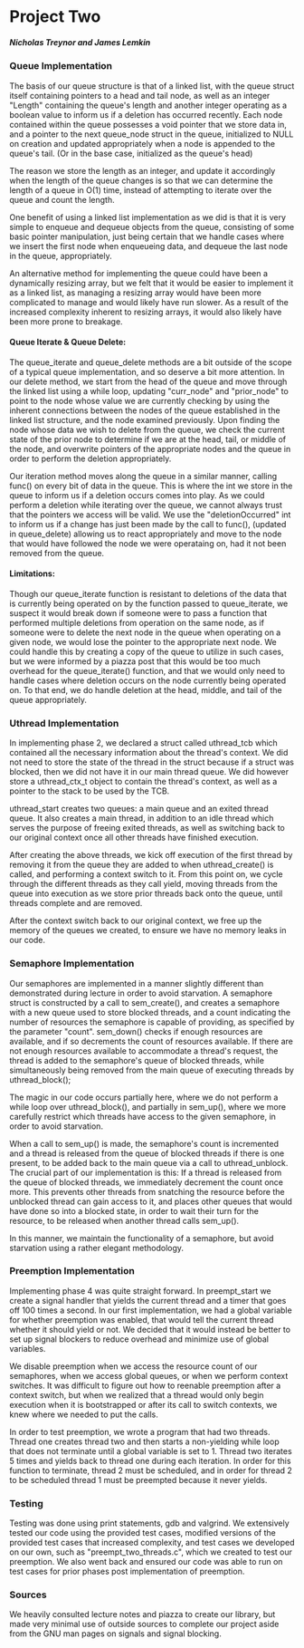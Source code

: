 # Project Two
##### Nicholas Treynor and James Lemkin

### Queue Implementation

The basis of our queue structure is that of a linked list, with the queue struct
itself containing pointers to a head and tail node, as well as an integer 
"Length" containing the queue's length and another integer operating as a 
boolean value to inform us if a deletion has occurred recently. Each node 
contained within the queue possesses a void pointer that we store data in, and a
pointer to the next queue_node struct in the queue, initialized to NULL on 
creation and updated appropriately when a node is appended to the queue's tail. 
(Or in the base case, initialized as the queue's head)

The reason we store the length as an integer, and update it accordingly when the
length of the queue changes is so that we can determine the length of a queue in
O(1) time, instead of attempting to iterate over the queue and count the length.

One benefit of using a linked list implementation as we did is that it is very 
simple to enqueue and dequeue objects from the queue, consisting of some basic 
pointer manipulation, just being certain that we handle cases where we insert
the first node when enqueueing data, and dequeue the last node in the queue, 
appropriately. 

An alternative method for implementing the queue could have been a dynamically 
resizing array, but we felt that it would be easier to implement it as a linked 
list, as managing a resizing array would have been more complicated to manage 
and would likely have run slower. As a result of the increased complexity 
inherent to resizing arrays, it would also likely have been more prone to 
breakage. 

#### Queue Iterate & Queue Delete: 

The queue_iterate and queue_delete methods are a bit outside of the scope of a 
typical queue implementation, and so deserve a bit more attention. In our delete
method, we start from the head of the queue and move through the linked list 
using a while loop, updating "curr_node" and "prior_node" to point to the node 
whose value we are currently checking by using the inherent connections between 
the nodes of the queue established in the linked list structure, and the node 
examined previously. Upon finding the node whose data we wish to delete from the 
queue, we check the current state of the prior node to determine if we are at 
the head, tail, or middle of the node, and overwrite pointers of the appropriate
nodes and the queue in order to perform the deletion appropriately.

Our iteration method moves along the queue in a similar manner, calling func()
on every bit of data in the queue. This is where the int we store in the queue 
to inform us if a deletion occurs comes into play. As we could perform a 
deletion while iterating over the queue, we cannot always trust that the 
pointers we access will be valid. We use the "deletionOccurred" int to inform us 
if a change has just been made by the call to func(), (updated in queue_delete)
allowing us to react appropriately and move to the node that would
have followed the node we were operataing on, had it not been removed from the 
queue. 

#### Limitations:

Though our queue_iterate function is resistant to deletions of the data that is 
currently being operated on by the function passed to queue_iterate, we suspect 
it would break down if someone were to pass a function that performed multiple 
deletions from operation on the same node, as if someone were to delete the next
node in the queue when operating on a given node, we would lose the pointer to 
the appropriate next node. We could handle this by creating a copy of the queue 
to utilize in such cases, but we were informed by a piazza post that this would 
be too much overhead for the queue_iterate() function, and that we would only 
need to handle cases where deletion occurs on the node currently being operated 
on. To that end, we do handle deletion at the head, middle, and tail of the 
queue appropriately. 

### Uthread Implementation

In implementing phase 2, we declared a struct called uthread_tcb which contained
all the necessary information about the thread's context. We did not need to 
store the state of the thread in the struct because if a struct was blocked, 
then we did not have it in our main thread queue. We did however store a 
uthread_ctx_t object to contain the thread's context, as well as a pointer to 
the stack to be used by the TCB.

uthread_start creates two queues: a main queue and an exited thread queue. It 
also creates a main thread, in addition to an idle thread which serves the 
purpose of freeing exited threads, as well as switching back to our original 
context once all other threads have finished execution.

After creating the above threads, we kick off execution of the first thread by 
removing it from the queue they are added to when uthread_create() is called, 
and performing a context switch to it. From this point on, we cycle through the 
different threads as they call yield, moving threads from the queue into 
execution as we store prior threads back onto the queue, until threads complete 
and are removed. 

After the context switch back to our original context, we free up the memory of 
the queues we created, to ensure we have no memory leaks in our code.

### Semaphore Implementation

Our semaphores are implemented in a manner slightly different than 
demonstrated during lecture in order to avoid starvation. A semaphore struct is 
constructed by a call to sem_create(), and creates a semaphore with a new queue
used to store blocked threads, and a count indicating the number of resources
the semaphore is capable of providing, as specified by the parameter "count".
sem_down() checks if enough resources are available, and if so decrements the 
count of resources available. If there are not enough resources available to 
accommodate a thread's request, the thread is added to the semaphore's queue of 
blocked threads, while simultaneously being removed from the main queue of 
executing threads by uthread_block();

The magic in our code occurs partially here, where we do not perform a while 
loop over uthread_block(), and partially in sem_up(), where we more carefully 
restrict which threads have access to the given semaphore, in order to avoid 
starvation. 

When a call to sem_up() is made, the semaphore's count is incremented and a 
thread is released from the queue of blocked threads if there is one present, to
be added back to the main queue via a call to uthread_unblock. The crucial part 
of our implementation is this: If a thread is released from the queue of blocked
threads, we immediately decrement the count once more. This prevents other 
threads from snatching the resource before the unblocked thread can gain access 
to it, and places other queues that would have done so into a blocked state, in 
order to wait their turn for the resource, to be released when another thread 
calls sem_up(). 

In this manner, we maintain the functionality of a semaphore, but avoid 
starvation using a rather elegant methodology.

### Preemption Implementation

Implementing phase 4 was quite straight forward. In preempt_start we create a 
signal handler that yields the current thread and a timer that goes off 100 
times a second. In our first implementation, we had a global variable for 
whether preemption was enabled, that would tell the current thread whether it 
should yield or not. We decided that it would instead be better to set up signal
blockers to reduce overhead and minimize use of global variables.

We disable preemption when we access the resource count of our semaphores, when 
we access global queues, or when we perform context switches. It was difficult 
to figure out how to reenable preemption after a context switch, but when we 
realized that a thread would only begin execution when it is bootstrapped or 
after its call to switch contexts, we knew where we needed to put the calls.

In order to test preemption, we wrote a program that had two threads. Thread one
creates thread two and then starts a non-yielding while loop that does not 
terminate until a global variable is set to 1. Thread two iterates 5 times and 
yields back to thread one during each iteration. In order for this function to 
terminate, thread 2 must be scheduled, and in order for thread 2 to be scheduled
thread 1 must be preempted because it never yields.

### Testing

Testing was done using print statements, gdb and valgrind. We extensively tested
our code using the provided test cases, modified versions of the provided test 
cases that increased complexity, and test cases we developed on our own, such as
"preempt_two_threads.c", which we created to test our preemption. We also went 
back and ensured our code was able to run on test cases for prior phases post 
implementation of preemption.

### Sources

We heavily consulted lecture notes and piazza to create our library, but made
very minimal use of outside sources to complete our project aside from the GNU 
man pages on signals and signal blocking.